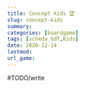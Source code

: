 ```yaml
---
title: Concept Kids 🏆
slug: concept-kids
summary: 
categories: [boardgame]
tags: [scheda_GdT,Kids]
date: 2020-12-14
lastmod: 
url_game: 
---
```

#TODO/write